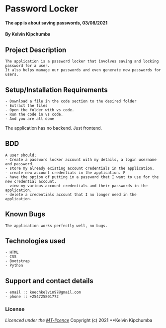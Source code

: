 # Password Locker
#### The app is about saving passwords, 03/08/2021
#### **By Kelvin Kipchumba**
## Project Description
    The application is a password locker that involves saving and locking password for a user.
    It also helps manage our passwords and even generate new passwords for users.

## Setup/Installation Requirements
    - Download a file in the code section to the desired folder
    - Extract the files
    - Open the folder with vs code.
    - Run the code in vs code.
    - And you are all done
The application has no backend. Just frontend.

## BDD
    A user should;
    - Create a password locker account with my details, a login username and password.
    - store my already existing account credentials in the application. 
    - create new account credentials in the application. F
    - have the option of putting in a password that I want to use for the new credential account.
    - view my various account credentials and their passwords in the application.
    - delete a credentials account that I no longer need in the application.
   
## Known Bugs
    The application works perfectly well, no bugs.

## Technologies used
    - HTML
    - CSS
    - Bootstrap
    - Python

## Support and contact details
    - email :: koechkelvin97@gmail.com
    - phone :: +254725801772

### License
*Licenced under the [MT-licence](https://github.com/k-koech/password_locker/blob/master/LICENSE.md)*
Copyright (c) 2021 **Kelvin Kipchumba

